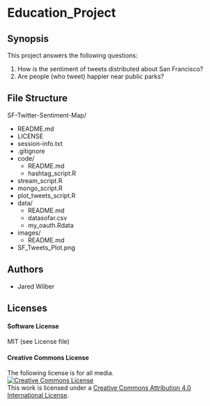# Education_Project

## Synopsis
 This project answers the following questions: 
 1. How is the sentiment of tweets distributed about San Francisco?
 2. Are people (who tweet) happier near public parks?



## File Structure  

SF-Twitter-Sentiment-Map/  
+   README.md    
+   LICENSE  
+   session-info.txt   
+   .gitignore  
+   code/  
	+ README.md  
	+ hashtag_script.R
  + stream_script.R
  + mongo_script.R
  + plot_tweets_script.R
+   data/  
	+ README.md  
	+ datasofar.csv	  
	+ my_oauth.Rdata   
+   images/  
	+ README.md 
  + SF_Tweets_Plot.png

## Authors  
* Jared Wilber

## Licenses

#### Software License

MIT (see License file)

#### Creative Commons License

The following license is for all media.   
<a rel="license" href="http://creativecommons.org/licenses/by/4.0/"><img alt="Creative Commons License" style="border-width:0" src="https://i.creativecommons.org/l/by/4.0/88x31.png" /></a><br />This work is licensed under a <a rel="license" href="http://creativecommons.org/licenses/by/4.0/">Creative Commons Attribution 4.0 International License</a>.  
  
